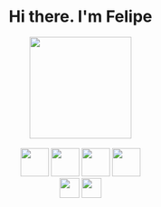 <div align="center">
  
<h1>Hi there. I'm Felipe</h1>

<div style="width: 50vw">
  <a href="https://github.com/FelipeSinnemann">
  <img height="180em" src="https://github-readme-stats.vercel.app/api?username=FelipeSinnemann&show_icons=true&theme=dark&include_all_commits=true&count_private=true"/>
</div>
<br/>
<div style="display: inline-block">
  <a href="https://devdocs.io/javascript/"><img height="50em" src="https://cdn.jsdelivr.net/gh/devicons/devicon/icons/javascript/javascript-original.svg" /></a>
  <a href="https://nodejs.org/pt-br/docs/"><img height="50em" src="https://cdn.jsdelivr.net/gh/devicons/devicon/icons/nodejs/nodejs-original.svg" /></a>
  <a href="https://angular.io/docs/"><img height="50em" src="https://cdn.jsdelivr.net/gh/devicons/devicon/icons/angularjs/angularjs-plain.svg" /></a>
  <a href="https://reactjs.org/docs/getting-started.html"><img height="50em" src="https://cdn.jsdelivr.net/gh/devicons/devicon/icons/react/react-original.svg" /></a>
</div>
  
 <br/>
<div>
  <a href="https://www.linkedin.com/in/felipe-sinnemann/"><img height="35em"src="https://img.shields.io/badge/LinkedIn-0077B5?style=for-the-badge&logo=linkedin&logoColor=black" /></a>
  <a href="https://twitter.com/felipeSinn_dev"><img height="35em"src="https://img.shields.io/badge/Twitter-1DA1F2?style=for-the-badge&logo=twitter&logoColor=black" /></a>
</div
<hr>
</div>
